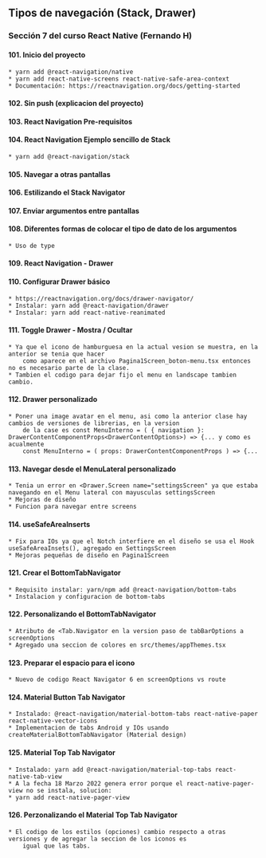 ## Tipos de navegación (Stack, Drawer)
### Sección 7 del curso React Native (Fernando H)

#### 101. Inicio del proyecto
    * yarn add @react-navigation/native
    * yarn add react-native-screens react-native-safe-area-context
    * Documentación: https://reactnavigation.org/docs/getting-started
#### 102. Sin push (explicacion del proyecto)
#### 103. React Navigation Pre-requisitos
#### 104. React Navigation Ejemplo sencillo de Stack
    * yarn add @react-navigation/stack
#### 105. Navegar a otras pantallas
#### 106. Estilizando el Stack Navigator
#### 107. Enviar argumentos entre pantallas
#### 108. Diferentes formas de colocar el tipo de dato de los argumentos
    * Uso de type
#### 109. React Navigation - Drawer 
#### 110. Configurar Drawer básico
    * https://reactnavigation.org/docs/drawer-navigator/
    * Instalar: yarn add @react-navigation/drawer
    * Instalar: yarn add react-native-reanimated
#### 111. Toggle Drawer - Mostra / Ocultar
    * Ya que el icono de hamburguesa en la actual vesion se muestra, en la anterior se tenia que hacer
        como aparece en el archivo Pagina1Screen_boton-menu.tsx entonces no es necesario parte de la clase.
    * Tambien el codigo para dejar fijo el menu en landscape tambien cambio.
#### 112. Drawer personalizado
    * Poner una image avatar en el menu, asi como la anterior clase hay cambios de versiones de librerias, en la version
        de la case es const MenuInterno = ( { navigation }: DrawerContentComponentProps<DrawerContentOptions>) => {... y como es acualmente 
        const MenuInterno = ( props: DrawerContentComponentProps ) => {...
#### 113. Navegar desde el MenuLateral personalizado
    * Tenia un error en <Drawer.Screen name="settingsScreen" ya que estaba navegando en el Menu lateral con mayusculas settingsScreen
    * Mejoras de diseño
    * Funcion para navegar entre screens
#### 114. useSafeAreaInserts
    * Fix para IOs ya que el Notch interfiere en el diseño se usa el Hook useSafeAreaInsets(), agregado en SettingsScreen
    * Mejoras pequeñas de diseño en Pagina1Screen
#### 121. Crear el BottomTabNavigator
    * Requisito instalar: yarn/npm add @react-navigation/bottom-tabs
    * Instalacion y configuracion de bottom-tabs
#### 122. Personalizando el BottomTabNavigator
    * Atributo de <Tab.Navigator en la version paso de tabBarOptions a screenOptions
    * Agregado una seccion de colores en src/themes/appThemes.tsx
#### 123. Preparar el espacio para el icono
    * Nuevo de codigo React Navigator 6 en screenOptions vs route
#### 124. Material Button Tab Navigator
    * Instalado: @react-navigation/material-bottom-tabs react-native-paper react-native-vector-icons
    * Implementacion de tabs Android y IOs usando createMaterialBottomTabNavigator (Material design)
#### 125. Material Top Tab Navigator
    * Instalado: yarn add @react-navigation/material-top-tabs react-native-tab-view
    * A la fecha 18 Marzo 2022 genera error porque el react-native-pager-view no se instala, solucion:
    * yarn add react-native-pager-view
#### 126. Perzonalizando el Material Top Tab Navigator
    * El codigo de los estilos (opciones) cambio respecto a otras versiones y de agregar la seccion de los iconos es 
        igual que las tabs.
